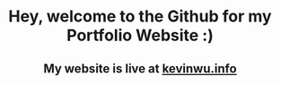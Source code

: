 <div align="center">
  <h1>Hey, welcome to the Github for my Portfolio Website :)</h1>
  <h2>My website is live at <a href="https://kevinwu.info">kevinwu.info</a></h2>
<div>
